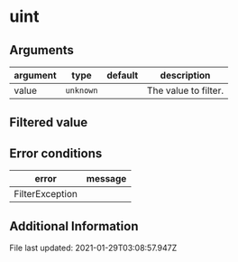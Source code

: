 # uint



## Arguments

argument   | type      | default   | description
---------- | --------- | --------- | ------------------------------------------
value      | `unknown` |           | The value to filter.

## Filtered value



## Error conditions

error                    | message
------------------------ | ------------------------------------------------
FilterException          |

## Additional Information

File last updated: 2021-01-29T03:08:57.947Z
